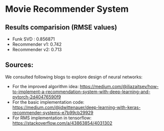 # Movie Recommender System

## Results comparision (RMSE values)
- Funk SVD : 0.856871
- Recommender v1: 0.742
- Recommender v2: 0.713

## Sources:
We consulted following blogs to explore design of neural networks:
- For the improved algorithm idea: https://medium.com/@iliazaitsev/how-to-implement-a-recommendation-system-with-deep-learning-and-pytorch-2d40476590f9
- For the basic implementation code: https://medium.com/@jdwittenauer/deep-learning-with-keras-recommender-systems-e7b99cb29929
- For RMS implementation in tensorflow: https://stackoverflow.com/a/43863854/4031302
